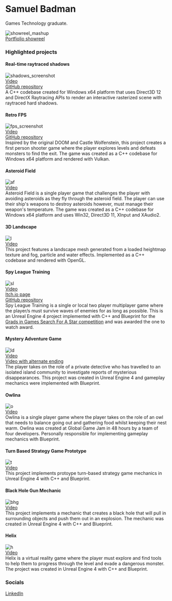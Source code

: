 # Samuel Badman
Games Technology graduate.

![showreel_mashup](https://user-images.githubusercontent.com/72559002/177298693-e6a86dbf-667d-4631-a829-0e76709fd61d.png)  
[Portfiolio showreel](https://www.youtube.com/watch?v=1e-Ch_J7K_M)

### Highlighted projects
#### Real-time raytraced shadows
![shadows_screenshot](https://user-images.githubusercontent.com/72559002/177293251-f14cd0e4-77f5-4fb9-837c-6c2064a4f161.png)  
[Video](https://youtu.be/IxytN35cD3k)  
[GitHub repository](https://github.com/samuelbadman/Raster-raytrace-hybrid-renderer)  
A C++ codebase created for Windows x64 platform that uses Direct3D 12 and DirectX Raytracing APIs to render an interactive rasterized scene with raytraced hard shadows.

#### Retro FPS
![fps_screenshot](https://user-images.githubusercontent.com/72559002/177293014-43fa308e-51ca-43b0-88fa-1a71f15e4c1c.png)  
[Video](https://youtu.be/a-uPv0uRfuM)  
[GitHub repository](https://github.com/samuelbadman/Retro-fps-vulkan)  
Inspired by the original DOOM and Castle Wolfenstein, this project creates a first person shooter game where the player explores levels and defeats monsters to find the exit. The game was created as a C++ codebase for Windows x64 platform and rendered with Vulkan.

#### Asteroid Field
![af](https://user-images.githubusercontent.com/72559002/177335119-80fd182f-1a21-4ddb-b7e4-b2237484990c.png)  
[Video](https://www.youtube.com/watch?v=Goq778xf95g)  
Asteroid Field is a single player game that challenges the player with avoiding asteroids as they fly through the asteroid field. The player can use their ship's weapons to destroy asteroids however, must manage their weapon's temperature.
The game was created as a C++ codebase for Windows x64 platform and uses Win32, Direct3D 11, XInput and XAudio2.

#### 3D Landscape
![l](https://user-images.githubusercontent.com/72559002/177336240-5a11d0f5-6164-4291-9198-e72647d2b2b6.png)  
[Video](https://www.youtube.com/watch?v=kbX84EKYkJE)  
This project features a landscape mesh generated from a loaded heightmap texture and fog, particle and water effects. Implemented as a C++ codebase and rendered with OpenGL.

#### Spy League Training
![sl](https://user-images.githubusercontent.com/72559002/177327838-c441b1c3-d7a3-44c1-bd78-bc2748cf7b27.png)  
[Video](https://www.youtube.com/watch?v=Be0gnIWC0PI)  
[Itch.io page](https://samuelbadman.itch.io/spy-league-training)  
[GitHub repository](https://github.com/samuelbadman/sfas_2021_unreal)  
Spy League Training is a single or local two player multiplayer game where the player/s must survive waves of enemies for as long as possible.
This is an Unreal Engine 4 project implemented with C++ and Blueprint for the [Grads in Games Search For A Star competition](https://gradsingames.com/game-dev-challenges/search-for-a-star/) and was awarded the one to watch award.

#### Mystery Adventure Game
![ld](https://user-images.githubusercontent.com/72559002/177338894-34a6de51-c657-40c6-90c3-dc5cbba7c6a3.png)  
[Video](https://www.youtube.com/watch?v=jlq0oM9qn-s)  
[Video with alternate ending](https://www.youtube.com/watch?v=NUAPWxwwUC8)  
The player takes on the role of a private detective who has travelled to an isolated island community to investigate reports of mysterious disappearances.
This project was created in Unreal Engine 4 and gameplay mechanics were implemented with Blueprint.

#### Owlina
![o](https://user-images.githubusercontent.com/72559002/177332635-086c7e73-9229-4e18-8d5f-9677ee89f9b1.png)  
[Video](https://www.youtube.com/watch?v=gzC-SGv-xO4)  
Owlina is a single player game where the player takes on the role of an owl that needs to balance going out and gathering food whilst keeping their nest warm.
Owlina was created at Global Game Jam in 48 hours by a team of four developers. Personally responsible for implementing gameplay mechanics with Blueprint.

#### Turn Based Strategy Game Prototype
![t](https://user-images.githubusercontent.com/72559002/177332959-f13f84ef-1be8-43ef-a1bc-72261b8d2ad9.png)  
[Video](https://www.youtube.com/watch?v=GAFrrKw6w0I)  
This project implements protoype turn-based strategy game mechanics in Unreal Engine 4 with C++ and Blueprint.

#### Black Hole Gun Mechanic
![bhg](https://user-images.githubusercontent.com/72559002/177332919-37342971-8048-4b59-b6a4-38d232f2e1c5.png)  
[Video](https://www.youtube.com/watch?v=WeeV51qxhM4)  
This project implements a mechanic that creates a black hole that will pull in surrounding objects and push them out in an explosion. The mechanic was created in Unreal Engine 4 with C++ and Blueprint.

#### Helix
![h](https://user-images.githubusercontent.com/72559002/177333039-5076c422-4f82-45f2-a540-ad6347434fc9.png)  
[Video](https://www.youtube.com/watch?v=MwQbkXDdyz8)  
Helix is a virtual reality game where the player must explore and find tools to help them to progress through the level and evade a dangerous monster.
The project was created in Unreal Engine 4 with C++ and Blueprint.

### Socials
[LinkedIn](https://www.linkedin.com/in/samuelbadman/)
